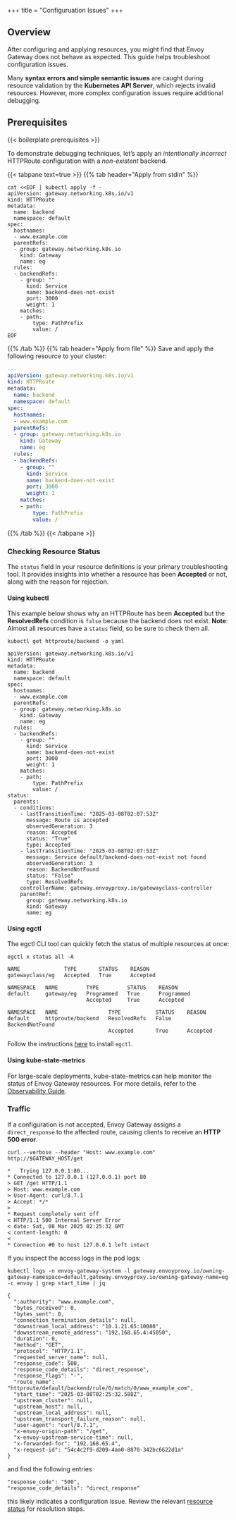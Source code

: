 +++
title = "Configuruation Issues"
+++

## Overview
After configuring and applying resources, you might find that Envoy Gateway does not behave as expected. This guide helps troubleshoot configuration issues.

Many **syntax errors and simple semantic issues** are caught during resource validation by the **Kubernetes API Server**, which rejects invalid resources. However, more complex configuration issues require additional debugging.

## Prerequisites

{{< boilerplate prerequisites >}}

To demonstrate debugging techniques, let’s apply an *intentionally incorrect* HTTPRoute configuration with a *non-existent* backend.

{{< tabpane text=true >}}
{{% tab header="Apply from stdin" %}}

```shell
cat <<EOF | kubectl apply -f -
apiVersion: gateway.networking.k8s.io/v1
kind: HTTPRoute
metadata:
  name: backend
  namespace: default
spec:
  hostnames:
  - www.example.com
  parentRefs:
  - group: gateway.networking.k8s.io
    kind: Gateway
    name: eg
  rules:
  - backendRefs:
    - group: ""
      kind: Service
      name: backend-does-not-exist
      port: 3000
      weight: 1
    matches:
    - path:
        type: PathPrefix
        value: /
EOF
```

{{% /tab %}}
{{% tab header="Apply from file" %}}
Save and apply the following resource to your cluster:

```yaml
---
apiVersion: gateway.networking.k8s.io/v1
kind: HTTPRoute
metadata:
  name: backend
  namespace: default
spec:
  hostnames:
  - www.example.com
  parentRefs:
  - group: gateway.networking.k8s.io
    kind: Gateway
    name: eg
  rules:
  - backendRefs:
    - group: ""
      kind: Service
      name: backend-does-not-exist
      port: 3000
      weight: 1
    matches:
    - path:
        type: PathPrefix
        value: /
```

{{% /tab %}}
{{< /tabpane >}}

### Checking Resource Status
The `status` field in your resource definitions is your primary troubleshooting tool. It provides insights into whether a resource has been **Accepted** or not, along with the reason for rejection.

#### Using kubectl
This example below shows why an HTTPRoute has been **Accepted** but the **ResolvedRefs** condition is `false` because the backend does not exist. 
**Note**: Almost all resources have a `status` field, so be sure to check them all.

```shell
kubectl get httproute/backend -o yaml
```

```console
apiVersion: gateway.networking.k8s.io/v1
kind: HTTPRoute
metadata:
  name: backend
  namespace: default
spec:
  hostnames:
  - www.example.com
  parentRefs:
  - group: gateway.networking.k8s.io
    kind: Gateway
    name: eg
  rules:
  - backendRefs:
    - group: ""
      kind: Service
      name: backend-does-not-exist
      port: 3000
      weight: 1
    matches:
    - path:
        type: PathPrefix
        value: /
status:
  parents:
  - conditions:
    - lastTransitionTime: "2025-03-08T02:07:53Z"
      message: Route is accepted
      observedGeneration: 3
      reason: Accepted
      status: "True"
      type: Accepted
    - lastTransitionTime: "2025-03-08T02:07:53Z"
      message: Service default/backend-does-not-exist not found
      observedGeneration: 3
      reason: BackendNotFound
      status: "False"
      type: ResolvedRefs
    controllerName: gateway.envoyproxy.io/gatewayclass-controller
    parentRef:
      group: gateway.networking.k8s.io
      kind: Gateway
      name: eg
```

#### Using egctl
The egctl CLI tool can quickly fetch the status of multiple resources at once:

```shell
egctl x status all -A
```

```console
NAME              TYPE       STATUS    REASON
gatewayclass/eg   Accepted   True      Accepted

NAMESPACE   NAME         TYPE         STATUS    REASON
default     gateway/eg   Programmed   True      Programmed
                         Accepted     True      Accepted

NAMESPACE   NAME                TYPE           STATUS    REASON
default     httproute/backend   ResolvedRefs   False     BackendNotFound
                                Accepted       True      Accepted
```

Follow the instructions [here](./../install/install-egctl.md) to install `egctl`.

#### Using kube-state-metrics
For large-scale deployments, kube-state-metrics can help monitor the status of Envoy Gateway resources. For more details, refer to the [Observability Guide](./../tasks/observability/gateway-api-metrics.md).

### Traffic
If a configuration is not accepted, Envoy Gateway assigns a `direct_response` to the affected route, causing clients to receive an **HTTP 500 error**.

```shell
curl --verbose --header "Host: www.example.com" http://$GATEWAY_HOST/get
```

```console
*   Trying 127.0.0.1:80...
* Connected to 127.0.0.1 (127.0.0.1) port 80
> GET /get HTTP/1.1
> Host: www.example.com
> User-Agent: curl/8.7.1
> Accept: */*
> 
* Request completely sent off
< HTTP/1.1 500 Internal Server Error
< date: Sat, 08 Mar 2025 02:25:32 GMT
< content-length: 0
< 
* Connection #0 to host 127.0.0.1 left intact
```

If you inspect the access logs in the pod logs:

```shell
kubectl logs -n envoy-gateway-system -l gateway.envoyproxy.io/owning-gateway-namespace=default,gateway.envoyproxy.io/owning-gateway-name=eg -c envoy | grep start_time | jq
```

```console
{
  ":authority": "www.example.com",
  "bytes_received": 0,
  "bytes_sent": 0,
  "connection_termination_details": null,
  "downstream_local_address": "10.1.21.65:10080",
  "downstream_remote_address": "192.168.65.4:45050",
  "duration": 0,
  "method": "GET",
  "protocol": "HTTP/1.1",
  "requested_server_name": null,
  "response_code": 500,
  "response_code_details": "direct_response",
  "response_flags": "-",
  "route_name": "httproute/default/backend/rule/0/match/0/www_example_com",
  "start_time": "2025-03-08T02:25:32.588Z",
  "upstream_cluster": null,
  "upstream_host": null,
  "upstream_local_address": null,
  "upstream_transport_failure_reason": null,
  "user-agent": "curl/8.7.1",
  "x-envoy-origin-path": "/get",
  "x-envoy-upstream-service-time": null,
  "x-forwarded-for": "192.168.65.4",
  "x-request-id": "54c4c2f9-d209-4aa0-8870-342bc6622d1a"
}
```

and find the following entries

```console
"response_code": "500",
"response_code_details": "direct_response"
```

this likely indicates a configuration issue. Review the relevant [resource status](#checking-resource-status) for resolution steps.
